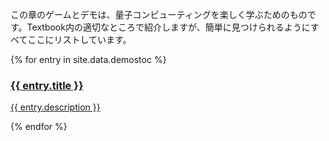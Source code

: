この章のゲームとデモは、量子コンピューティングを楽しく学ぶためのものです。Textbook内の適切なところで紹介しますが、簡単に見つけられるようにすべてここにリストしています。


<div class="index-cards">
<div class="row">
{% for entry in site.data.demostoc %}
  <div class="column">
  <a href="{{ site.baseurl }}{{ entry.url }}">
    <div class="card">
      <h3>{{ entry.title }}</h3>
      <p>{{ entry.description }}</p>
    </div>
  </a>
  </div>
{% endfor %}

  
  
</div>
</div>



